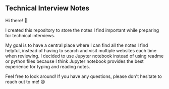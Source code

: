 ## Technical Interview Notes

Hi there! 👋

I created this repository to store the notes I find important while preparing for technical interviews. 

My goal is to have a central place where I can find all the notes I find helpful, instead of having to search and visit multiple websites each time when reviewing. I decided to use Jupyter notebook instead of using readme or python files because I think Jupyter notebook provides the best experience for typing and reading notes. 

Feel free to look around! If you have any questions, please don't hesitate to reach out to me! 😄
